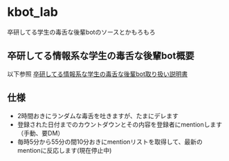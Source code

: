 kbot_lab
=======
卒研してる学生の毒舌な後輩botのソースとかもろもろ

卒研してる情報系な学生の毒舌な後輩bot概要
--------
以下参照
[卒研してる情報系な学生の毒舌な後輩bot取り扱い説明書](http://hassakutea.com/kbot_lab/ "hoge")

仕様
--------
* 2時間おきにランダムな毒舌を吐きますが、たまにデレます
* 登録された日付までのカウントダウンとその内容を登録者にmentionします（手動、要DM）
* 毎時5分から55分の間10分おきにmentionリストを取得して、最新のmentionに反応します(現在停止中)